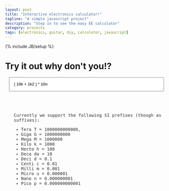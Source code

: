 ```yaml
---
layout: post
title: "Interactive electronics calculator!"
tagline: "A simple javascript project"
description: "Step in to see the easy EE calculator"
category: projects
tags: [electronics, guitar, diy, calculator, javascript]
---
```

{% include JB/setup %}

# Try it out why don't you!?

<input id="input" 
	style="margin:1em; padding:1em; display: block; width:100%;" 
	value="( 10k + 1k2 ) * 10n" />

<div id="answer" 
	style="margin:1em; padding:1em; display: block; width:100%; font-family: monospace"></div>

<div id="tips"
	style="color: #333; margin:1em; padding:1em; display: block; width:100%; font-family: monospace">
    Currently we support the following SI prefixes (though as suffixes):
    <ul>
      	<li>Tera T = 1000000000000,</li>
  		<li>Giga G = 1000000000</li>
  		<li>Mega M = 1000000</li>
  		<li>Kilo k = 1000</li>
  		<li>Hecto h = 100</li>
  		<li>Deca da = 10</li>
  		<li>Deci d = 0.1</li>
  		<li>Centi c = 0.01</li>
  		<li>Milli m = 0.001</li>
  		<li>Micro u = 0.000001</li>
  		<li>Nano n = 0.000000001</li>
  		<li>Pico p = 0.000000000001</li>
    </ul>
</div>

<script src="https://code.jquery.com/jquery-3.0.0-alpha1.js"></script>
<script>
var iso = {
  "T":1000000000000,
  "G":1000000000,
  "M":1000000,
  "k":1000,
  "h":100,
  "da":10,
  "d":0.1,
  "c":0.01,
  "u":0.000001, //important to be before m
  "m":0.001,
  "n":0.000000001,
  "p":0.000000000001
};

function freqRC(r, c) {
  return 1 / (2 * Math.PI * r * c);
}

function freqLC(l, c) {
  return 1 / (2 * Math.PI * Math.sqrt(l * c));
}

function impedanceLC(l, c){
  return  Math.sqrt(l / c);
}

$(function(){
  $("#input").keyup(function(){
	  var input = $("#input").val();
	  var words = input.split(" ");
	  function change(word){
	    for (var prop in iso) {
	      if (iso.hasOwnProperty(prop)) {
	        var parts = word.split(prop);
	        if (parts.length > 1){
	          word = parts[0] * iso[prop];
	          if (parts[1] !== undefined){
	            word += (parts[1] * iso[prop])/10;
	          }
	          return word;
	        }
	      }
	    }
	    return word;
	  }
	  var algo = "";
	  words.map(function(i){
	    algo += (change(i));
	  });
	  $("#answer").html(""); 
	  $("#answer").append(algo);
	  $("#answer").append("<br/> ="); 
  	  $("#answer").append("<span>" + eval(algo) + "</span>");
	  $("#answer span").css("font-size", "2em");
  });
  $("#input").keyup();
});
</script>